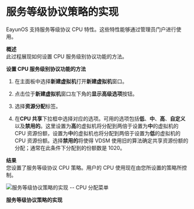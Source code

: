 # 服务等级协议策略的实现

EayunOS 支持服务等级协议 CPU 特性。这些特性能够通过管理员门户进行使用。

**概述**<br/>
此过程展现如何设置 CPU 服务级别协议功能的方法。

**设置 CPU 服务级别协议功能的方法**

1. 在主面板中选择**新建虚拟机**打开**新建虚拟机**窗口。

1. 点击位于**新建虚拟机**窗口左下角的**显示高级选项**按钮。

1. 选择**资源分配**标签。

1. 在**CPU
共享**下拉框中选择对应的选项。可用的选项包括**低**、**中**、**高**、**自定义**以及**禁用的**。这里设置为**高**的虚拟机将分配到两倍于设置为**中**的虚拟机的
CPU 资源份额，设置为**中**的虚拟机也将分配到两倍于设置为**低**的虚拟机的 CPU
资源份额。选择**禁用的**将使得 VDSM
使用旧的算法确定共享资源份额的分配；通常在此条件下分配到的份额数是
1020。

**结果**<br/>
您设置了服务等级协议 CPU 策略。用户的 CPU
使用现在由您所设置的策略所控制。

![服务等级协议策略的实现 -- CPU
分配菜单](../images/Quotas_and_Service_Level_Agreement_Policy-CPU_Allocation_Menu.png)

**服务等级协议策略的实现**
